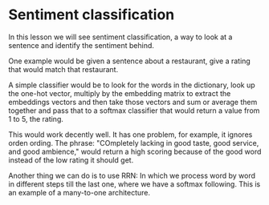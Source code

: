 # Sentiment classification

In this lesson we will see sentiment classification, a way to look at a sentence and identify the sentiment behind.

One example would be given a sentence about a restaurant, give a rating that would match that restaurant.

A simple classifier would be to look for the words in the dictionary, look up the one-hot vector, multiply by the embedding matrix to extract the embeddings vectors and then take those vectors and sum or average them together and pass that to a softmax classifier that would return a value from 1 to 5, the rating.

This would work decently well. It has one problem, for example, it ignores orden ording. The phrase: "COmpletely lacking in good taste, good service, and good ambience," would return a high scoring because of the good word instead of the low rating it should get.

Another thing we can do is to use RRN: In which we process word by word in different steps till the last one, where we have a softmax following. This is an example of a many-to-one architecture.
